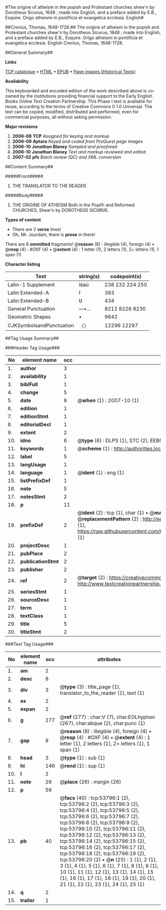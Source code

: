 #The origine of atheism in the popish and Protestant churches shew'n by Dorotheus Sicurus, 1648 ; made into English, and a preface added by E.B., Esquire. Origo atheismi in pontificia et evangelica ecclesia. English#

##Crenius, Thomas, 1648-1728.##
The origine of atheism in the popish and Protestant churches shew'n by Dorotheus Sicurus, 1648 ; made into English, and a preface added by E.B., Esquire.
Origo atheismi in pontificia et evangelica ecclesia. English
Crenius, Thomas, 1648-1728.

##General Summary##

**Links**

[TCP catalogue](http://www.ota.ox.ac.uk/tcp/)  • 
[HTML](http://tei.it.ox.ac.uk/tcp/Texts-HTML/free/A60/A60211.html)  • 
[EPUB](http://tei.it.ox.ac.uk/tcp/Texts-EPUB/free/A60/A60211.epub) • 
[Page images (Historical Texts)](https://data.historicaltexts.jisc.ac.uk/view?pubId=eebo-12088163e&pageId=eebo-12088163e-53796-1)

**Availability**

This keyboarded and encoded edition of the
	       work described above is co-owned by the institutions
	       providing financial support to the Early English Books
	       Online Text Creation Partnership. This Phase I text is
	       available for reuse, according to the terms of Creative
	       Commons 0 1.0 Universal. The text can be copied,
	       modified, distributed and performed, even for
	       commercial purposes, all without asking permission.

**Major revisions**

1. __2006-08__ __TCP__ *Assigned for keying and markup*
1. __2006-09__ __Aptara__ *Keyed and coded from ProQuest page images*
1. __2006-10__ __Jonathan Blaney__ *Sampled and proofread*
1. __2006-10__ __Jonathan Blaney__ *Text and markup reviewed and edited*
1. __2007-02__ __pfs__ *Batch review (QC) and XML conversion*

##Content Summary##

#####Front#####

1. THE
TRANSLATOR
TO THE
READER.

#####Body#####

1. THE
ORIGINE
OF
ATHEISM
Both in the Popiſh and Reformed
CHURCHES,
Shew'n by DOROTHEƲS SICƲRƲS.

**Types of content**

  * There are 2 **verse** lines!
  * Oh, Mr. Jourdain, there is **prose** in there!

There are 8 **ommitted** fragments! 
 @__reason__ (8) : illegible (4), foreign (4)  •  @__resp__ (4) : #OXF (4)  •  @__extent__ (4) : 1 letter (1), 2 letters (1), 2+ letters (1), 1 span (1)

**Character listing**


|Text|string(s)|codepoint(s)|
|---|---|---|
|Latin-1 Supplement|îèàú|238 232 224 250|
|Latin Extended-A|ſ|383|
|Latin Extended-B|Ʋ|434|
|General Punctuation|—•…|8212 8226 8230|
|Geometric Shapes|▪|9642|
|CJKSymbolsandPunctuation|〈〉|12296 12297|

##Tag Usage Summary##

###Header Tag Usage###

|No|element name|occ|attributes|
|---|---|---|---|
|1.|__author__|3||
|2.|__availability__|1||
|3.|__biblFull__|1||
|4.|__change__|5||
|5.|__date__|8| @__when__ (1) : 2007-10 (1)|
|6.|__edition__|1||
|7.|__editionStmt__|1||
|8.|__editorialDecl__|1||
|9.|__extent__|2||
|10.|__idno__|6| @__type__ (6) : DLPS (1), STC (2), EEBO-CITATION (1), OCLC (1), VID (1)|
|11.|__keywords__|1| @__scheme__ (1) : http://authorities.loc.gov/ (1)|
|12.|__label__|5||
|13.|__langUsage__|1||
|14.|__language__|1| @__ident__ (1) : eng (1)|
|15.|__listPrefixDef__|1||
|16.|__note__|5||
|17.|__notesStmt__|2||
|18.|__p__|11||
|19.|__prefixDef__|2| @__ident__ (2) : tcp (1), char (1)  •  @__matchPattern__ (2) : ([0-9\-]+):([0-9IVX]+) (1), (.+) (1)  •  @__replacementPattern__ (2) : http://eebo.chadwyck.com/downloadtiff?vid=$1&page=$2 (1), https://raw.githubusercontent.com/textcreationpartnership/Texts/master/tcpchars.xml#$1 (1)|
|20.|__projectDesc__|1||
|21.|__pubPlace__|2||
|22.|__publicationStmt__|2||
|23.|__publisher__|2||
|24.|__ref__|2| @__target__ (2) : https://creativecommons.org/publicdomain/zero/1.0/ (1), http://www.textcreationpartnership.org/docs/. (1)|
|25.|__seriesStmt__|1||
|26.|__sourceDesc__|1||
|27.|__term__|1||
|28.|__textClass__|1||
|29.|__title__|5||
|30.|__titleStmt__|2||


###Text Tag Usage###

|No|element name|occ|attributes|
|---|---|---|---|
|1.|__am__|2||
|2.|__desc__|8||
|3.|__div__|3| @__type__ (3) : title_page (1), translator_to_the_reader (1), text (1)|
|4.|__ex__|2||
|5.|__expan__|2||
|6.|__g__|277| @__ref__ (277) : char:V (7), char:EOLhyphen (267), char:abque (2), char:punc (1)|
|7.|__gap__|8| @__reason__ (8) : illegible (4), foreign (4)  •  @__resp__ (4) : #OXF (4)  •  @__extent__ (4) : 1 letter (1), 2 letters (1), 2+ letters (1), 1 span (1)|
|8.|__head__|3| @__type__ (1) : sub (1)|
|9.|__hi__|146| @__rend__ (1) : sup (1)|
|10.|__l__|2||
|11.|__note__|26| @__place__ (26) : margin (26)|
|12.|__p__|56||
|13.|__pb__|40| @__facs__ (40) : tcp:53796:1 (2), tcp:53796:2 (2), tcp:53796:3 (2), tcp:53796:4 (2), tcp:53796:5 (2), tcp:53796:6 (2), tcp:53796:7 (2), tcp:53796:8 (2), tcp:53796:9 (2), tcp:53796:10 (2), tcp:53796:11 (2), tcp:53796:12 (2), tcp:53796:13 (2), tcp:53796:14 (2), tcp:53796:15 (2), tcp:53796:16 (2), tcp:53796:17 (2), tcp:53796:18 (2), tcp:53796:19 (2), tcp:53796:20 (2)  •  @__n__ (25) : 1 (1), 2 (1), 3 (1), 4 (1), 5 (1), 6 (1), 7 (1), 8 (1), 9 (1), 10 (1), 11 (1), 12 (1), 13 (1), 14 (1), 15 (1), 16 (1), 17 (1), 18 (1), 19 (1), 20 (1), 21 (1), 22 (1), 23 (1), 24 (1), 25 (1)|
|14.|__q__|2||
|15.|__trailer__|1||
